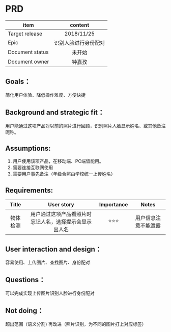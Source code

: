 # PRD 


item|content
--|:--:
Target release|2018/11/25
Epic| 识别人脸进行身份配对
Document status|未开始
Document owner|钟嘉孜


## Goals：
简化用户体验、降低操作难度、方便快捷


## Background and strategic fit：
用户能通过这项产品对以前的照片进行回顾，识别照片人脸显示姓名、或其他备注昵称。


## Assumptions:
1. 用户使用该项产品，在移动端、PC端皆能用。
2. 需要连接互联网使用
3. 需要用户事先备注（年级合照由学校统一上传姓名）


## Requirements:
Title|User story|Importance|Notes
:--:|:--:|:--:|:--:
物体检测|用户通过这项产品看照片时忘记人名，选择提示会显示出人名|⭐⭐⭐|用户信息注意不能泄露

## User interaction and design：
容易使用、上传图片、查找图片、身份配对

## Questions：
可以完成实现上传图片识别人脸进行身份配对

## Not doing：
超出范围（语义分割)
再改进（照片识别，为不同的图片打上对应标签）

